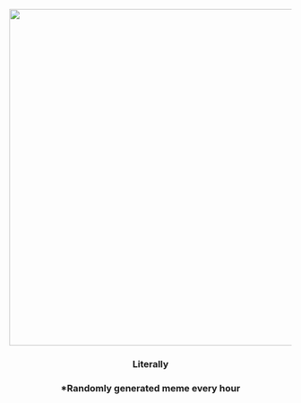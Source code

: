 <p align="center">
        <img src="https://i.imgur.com/yRgz7ra.jpg" width="600" height="600">
        </p>
        <h3 align="center">Literally</h3>
        <h3 align="center">*Randomly generated meme every hour</h3>
    